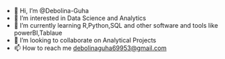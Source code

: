 - 👋 Hi, I’m @Debolina-Guha
- 👀 I’m interested in Data Science and Analytics
- 🌱 I’m currently learning R,Python,SQL and other software and tools like powerBI,Tablaue
- 💞️ I’m looking to collaborate on Analytical Projects
- 📫 How to reach me debolinaguha69953@gmail.com

<!---
Debolina-Guha/Debolina-Guha is a ✨ special ✨ repository because its `README.md` (this file) appears on your GitHub profile.
You can click the Preview link to take a look at your changes.
--->
